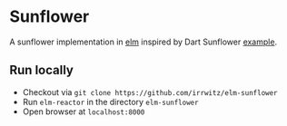 # Sunflower
A sunflower implementation in [elm](http://elm-lang.org) inspired by Dart Sunflower
[example](https://dartpad.dartlang.org/9d2dd2ce17981ecacadd).

## Run locally
 * Checkout via `git clone https://github.com/irrwitz/elm-sunflower`
 * Run `elm-reactor` in the directory `elm-sunflower`
 * Open browser at `localhost:8000`
